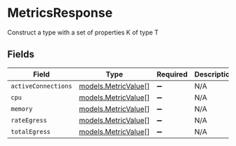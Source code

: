 # MetricsResponse

Construct a type with a set of properties K of type T


## Fields

| Field                                            | Type                                             | Required                                         | Description                                      |
| ------------------------------------------------ | ------------------------------------------------ | ------------------------------------------------ | ------------------------------------------------ |
| `activeConnections`                              | [models.MetricValue](../models/metricvalue.md)[] | :heavy_minus_sign:                               | N/A                                              |
| `cpu`                                            | [models.MetricValue](../models/metricvalue.md)[] | :heavy_minus_sign:                               | N/A                                              |
| `memory`                                         | [models.MetricValue](../models/metricvalue.md)[] | :heavy_minus_sign:                               | N/A                                              |
| `rateEgress`                                     | [models.MetricValue](../models/metricvalue.md)[] | :heavy_minus_sign:                               | N/A                                              |
| `totalEgress`                                    | [models.MetricValue](../models/metricvalue.md)[] | :heavy_minus_sign:                               | N/A                                              |